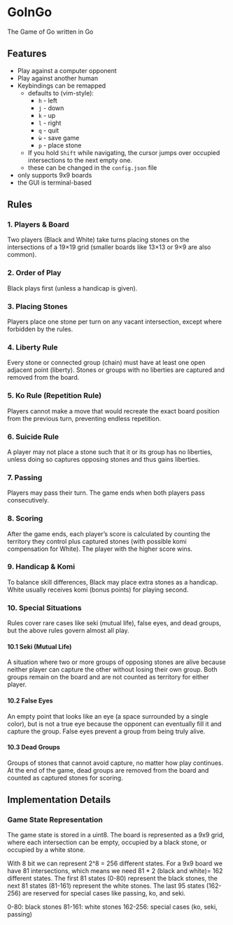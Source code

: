 # GoInGo

The Game of Go written in Go

## Features

* Play against a computer opponent
* Play against another human
* Keybindings can be remapped
  * defaults to (vim-style):
    * `h` - left
    * `j` - down
    * `k` - up
    * `l` - right
    * `q` - quit
    * `ẁ` - save game
    * `p` - place stone
  * If you hold `Shift` while navigating, the cursor jumps over occupied intersections
  to the next empty one.
  * these can be changed in the `config.json` file
* only supports 9x9 boards
* the GUI is terminal-based

## Rules

### 1. Players & Board

Two players (Black and White) take turns placing stones
on the intersections of a 19×19 grid (smaller boards like 13×13 or 9×9 are
also common).

### 2. Order of Play

Black plays first (unless a handicap is given).

### 3. Placing Stones

Players place one stone per turn on any vacant
intersection, except where forbidden by the rules.

### 4. Liberty Rule

Every stone or connected group (chain) must have at least
one open adjacent point (liberty). Stones or groups with no liberties are
captured and removed from the board.

### 5. Ko Rule (Repetition Rule)

Players cannot make a move that would
recreate the exact board position from the previous turn, preventing endless
repetition.

### 6. Suicide Rule

A player may not place a stone such that it or its group
has no liberties, unless doing so captures opposing stones and thus gains
liberties.

### 7. Passing

Players may pass their turn. The game ends when both players
pass consecutively.

### 8. Scoring

After the game ends, each player’s score is calculated by
counting the territory they control plus captured stones (with possible komi
compensation for White). The player with the higher score wins.

### 9. Handicap & Komi

To balance skill differences, Black may place extra
stones as a handicap. White usually receives komi (bonus points) for playing
second.

### 10. Special Situations

Rules cover rare cases like seki (mutual life),
false eyes, and dead groups, but the above rules govern almost all play.

#### 10.1 Seki (Mutual Life)

A situation where two or more groups of opposing stones are alive because
neither player can capture the other without losing their own group. Both
groups remain on the board and are not counted as territory for either player.

#### 10.2 False Eyes

An empty point that looks like an eye (a space surrounded by a single color),
but is not a true eye because the opponent can eventually fill it and capture
the group. False eyes prevent a group from being truly alive.

#### 10.3 Dead Groups

Groups of stones that cannot avoid capture, no matter how play continues. At
the end of the game, dead groups are removed from the board and counted as
captured stones for scoring.

## Implementation Details

### Game State Representation

The game state is stored in a uint8. The board is represented as a 9x9 grid,
where each intersection can be empty, occupied by a black stone, or occupied by
a white stone.

With 8 bit we can represent 2^8 = 256 different states. For a 9x9 board we have 81
intersections, which means we need 81 * 2 (black and white)= 162 different states.
The first 81 states (0-80) represent the black stones, the next 81 states (81-161)
represent the white stones. The last 95 states (162-256) are reserved for special
cases like passing, ko, and seki.

0-80: black stones
81-161: white stones
162-256: special cases (ko, seki, passing)
